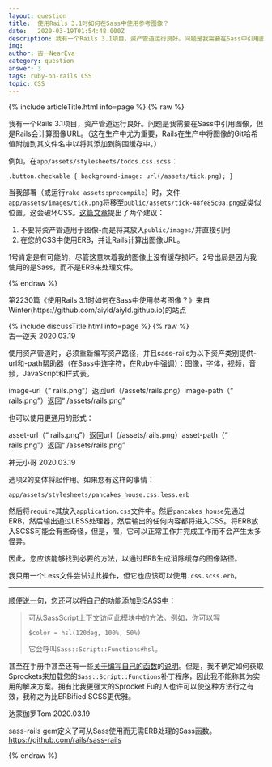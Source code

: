 ```yaml
---
layout: question
title:  使用Rails 3.1时如何在Sass中使用参考图像？
date:   2020-03-19T01:54:48.000Z
description: 我有一个Rails 3.1项目，资产管道运行良好。问题是我需要在Sass中引用图像，但是Rails会计算图像URL。（这在生产中尤为重要，Rails在生产...
img: 
author: 古一NearEva
category: question
answer: 3
tags: ruby-on-rails CSS
topic: CSS
---
```

<div class="article-root">
  <div class="article">
    {% include articleTitle.html info=page %}
    {% raw %}
    <div class="article-content"><p><font style="vertical-align: inherit;"><font style="vertical-align: inherit;">我有一个Rails 3.1项目，资产管道运行良好。</font><font style="vertical-align: inherit;">问题是我需要在Sass中引用图像，但是Rails会计算图像URL。</font><font style="vertical-align: inherit;">（这在生产中尤为重要，Rails在生产中将图像的Git哈希值附加到其文件名中以将其添加到胸围缓存中。）</font></font></p>

<p><font style="vertical-align: inherit;"><font style="vertical-align: inherit;">例如，在</font></font><code>app/assets/stylesheets/todos.css.scss</code><font style="vertical-align: inherit;"><font style="vertical-align: inherit;">：</font></font></p>

<pre><code>.button.checkable { background-image: url(/assets/tick.png); }
</code></pre>

<p><font style="vertical-align: inherit;"><font style="vertical-align: inherit;">当我部署（或运行</font></font><code>rake assets:precompile</code><font style="vertical-align: inherit;"><font style="vertical-align: inherit;">）时，文件</font></font><code>app/assets/images/tick.png</code><font style="vertical-align: inherit;"><font style="vertical-align: inherit;">将移至</font></font><code>public/assets/tick-48fe85c0a.png</code><font style="vertical-align: inherit;"><font style="vertical-align: inherit;">或类似位置。</font><font style="vertical-align: inherit;">这会破坏CSS。</font></font><a href="https://moocode.com/posts/1-deploying-a-rails-3-1-application-to-production"><font style="vertical-align: inherit;"><font style="vertical-align: inherit;">这篇文章</font></font></a><font style="vertical-align: inherit;"><font style="vertical-align: inherit;">提出了两个建议：</font></font></p>

<ol>
<li><font style="vertical-align: inherit;"><font style="vertical-align: inherit;">不要将资产管道用于图像-而是将其放入</font></font><code>public/images/</code><font style="vertical-align: inherit;"><font style="vertical-align: inherit;">并直接引用</font></font></li>
<li><font style="vertical-align: inherit;"><font style="vertical-align: inherit;">在您的CSS中使用ERB，并让Rails计算出图像URL。</font></font></li>
</ol>

<p><font style="vertical-align: inherit;"><font style="vertical-align: inherit;">1号肯定是有可能的，尽管这意味着我的图像上没有缓存损坏。</font><font style="vertical-align: inherit;">2号出局是因为我使用的是Sass，而不是ERB来处理文件。</font></font></p></div>
    {% endraw %}
  </div>
  <p class="winter_mark">第2230篇《使用Rails 3.1时如何在Sass中使用参考图像？》来自Winter(https://github.com/aiyld/aiyld.github.io)的站点</p>
  <div class="discuss-wrapper">
    {% include discussTitle.html info=page %}
    {% raw %}
    <div class="discuss-list">
    <div class="discuss-item">
        <div class="discuss-parent">
          <div class="discuss-meta">
            <span class="discuss-user">古一逆天</span>
            <span class="discuss-time">2020.03.19</span>
          </div>
          <div class="discuss-comment"><p><font style="vertical-align: inherit;"><font style="vertical-align: inherit;">使用资产管道时，必须重新编写资产路径，并且sass-rails为以下资产类别提供-url和-path帮助器（在Sass中连字符，在Ruby中强调）：图像，字体，视频，音频，JavaScript和样式表。</font></font></p>

<p><font style="vertical-align: inherit;"><font style="vertical-align: inherit;">image-url（“ rails.png”）返回url（/assets/rails.png）image-path（“ rails.png”）返回“ /assets/rails.png”</font></font></p>

<p><font style="vertical-align: inherit;"><font style="vertical-align: inherit;">也可以使用更通用的形式：</font></font></p>

<p><font style="vertical-align: inherit;"><font style="vertical-align: inherit;">asset-url（“ rails.png”）返回url（/assets/rails.png）asset-path（“ rails.png”）返回“ /assets/rails.png”</font></font></p></div>
        </div></div><div class="discuss-item">
        <div class="discuss-parent">
          <div class="discuss-meta">
            <span class="discuss-user">神无小哥</span>
            <span class="discuss-time">2020.03.19</span>
          </div>
          <div class="discuss-comment"><p><font style="vertical-align: inherit;"><font style="vertical-align: inherit;">选项2的变体将起作用。</font><font style="vertical-align: inherit;">如果您有这样的事情：</font></font></p>

<pre><code>app/assets/stylesheets/pancakes_house.css.less.erb
</code></pre>

<p><font style="vertical-align: inherit;"><font style="vertical-align: inherit;">然后将</font></font><code>require</code><font style="vertical-align: inherit;"><font style="vertical-align: inherit;">其放入</font></font><code>application.css</code><font style="vertical-align: inherit;"><font style="vertical-align: inherit;">文件中。</font><font style="vertical-align: inherit;">然后</font></font><code>pancakes_house</code><font style="vertical-align: inherit;"><font style="vertical-align: inherit;">先通过ERB，然后输出通过LESS处理器，</font><font style="vertical-align: inherit;">然后</font><font style="vertical-align: inherit;">输出的任何内容都将进入CSS。</font><font style="vertical-align: inherit;">将ERB放入SCSS可能会有些奇怪，但是，嘿，它可以正常工作并完成工作而不会产生太多怪异。</font></font></p>

<p><font style="vertical-align: inherit;"><font style="vertical-align: inherit;">因此，您应该能够找到必要的方法，以通过ERB生成消除缓存的图像路径。</font></font></p>

<p><font style="vertical-align: inherit;"><font style="vertical-align: inherit;">我只用一个Less文件尝试过此操作，但它也应该可以使用</font></font><code>.css.scss.erb</code><font style="vertical-align: inherit;"><font style="vertical-align: inherit;">。</font></font></p>

<hr>

<p><font style="vertical-align: inherit;"></font><a href="http://sass-lang.com/docs/yardoc/Sass/Script/Functions.html" rel="nofollow"><font style="vertical-align: inherit;"><font style="vertical-align: inherit;">顺便说一句</font></font></a><font style="vertical-align: inherit;"><font style="vertical-align: inherit;">，您还可以</font><a href="http://sass-lang.com/docs/yardoc/Sass/Script/Functions.html" rel="nofollow"><font style="vertical-align: inherit;">将自己的功能</font></a><font style="vertical-align: inherit;">添加</font><a href="http://sass-lang.com/docs/yardoc/Sass/Script/Functions.html" rel="nofollow"><font style="vertical-align: inherit;">到SASS中</font></a><font style="vertical-align: inherit;">：</font></font></p>

<blockquote>
  <p><font style="vertical-align: inherit;"><font style="vertical-align: inherit;">可从SassScript上下文访问此模块中的方法。</font><font style="vertical-align: inherit;">例如，你可以写  </font></font></p>

<pre><code>$color = hsl(120deg, 100%, 50%)
</code></pre>
  
  <p><font style="vertical-align: inherit;"><font style="vertical-align: inherit;">它会呼叫</font></font><code>Sass::Script::Functions#hsl</code><font style="vertical-align: inherit;"><font style="vertical-align: inherit;">。</font></font></p>
</blockquote>

<p><font style="vertical-align: inherit;"><font style="vertical-align: inherit;">甚至</font><font style="vertical-align: inherit;">在手册</font><font style="vertical-align: inherit;">中甚至还有一些</font></font><a href="http://sass-lang.com/docs/yardoc/Sass/Script/Functions.html#adding_custom_functions" rel="nofollow"><font style="vertical-align: inherit;"><font style="vertical-align: inherit;">关于编写自己的函数</font></font></a><font style="vertical-align: inherit;"><font style="vertical-align: inherit;">的</font><a href="http://sass-lang.com/docs/yardoc/Sass/Script/Functions.html#adding_custom_functions" rel="nofollow"><font style="vertical-align: inherit;">说明</font></a><font style="vertical-align: inherit;">。</font><font style="vertical-align: inherit;">但是，我不确定如何获取Sprockets来加载您的</font></font><code>Sass::Script::Functions</code><font style="vertical-align: inherit;"><font style="vertical-align: inherit;">补丁程序，因此我不能称其为实用的解决方案。</font><font style="vertical-align: inherit;">拥有比我更强大的Sprocket Fu的人也许可以使这种方法行之有效，我称之为比ERBified SCSS更优雅。</font></font></p></div>
        </div></div><div class="discuss-item">
        <div class="discuss-parent">
          <div class="discuss-meta">
            <span class="discuss-user">达蒙伽罗Tom</span>
            <span class="discuss-time">2020.03.19</span>
          </div>
          <div class="discuss-comment"><p><font style="vertical-align: inherit;"><font style="vertical-align: inherit;">sass-rails gem定义了可从Sass使用而无需ERB处理的Sass函数。
</font></font><a href="https://github.com/rails/sass-rails" rel="noreferrer"><font style="vertical-align: inherit;"><font style="vertical-align: inherit;">https://github.com/rails/sass-rails</font></font></a></p></div>
        </div></div>
    </div>
    {% endraw %}
  </div>
<div>
